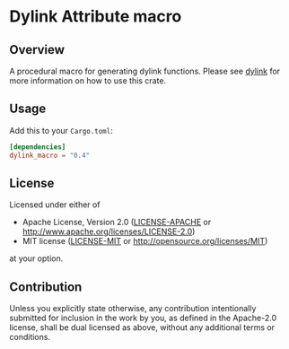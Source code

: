# Dylink Attribute macro

## Overview

A procedural macro for generating dylink functions. Please see [dylink](https://crates.io/crates/dylink) for more information on how to use this crate.

## Usage

Add this to your `Cargo.toml`:

```toml
[dependencies]
dylink_macro = "0.4"
```

## License

Licensed under either of

* Apache License, Version 2.0
   ([LICENSE-APACHE](LICENSE-APACHE) or <http://www.apache.org/licenses/LICENSE-2.0>)
* MIT license
   ([LICENSE-MIT](LICENSE-MIT) or <http://opensource.org/licenses/MIT>)

at your option.

## Contribution

Unless you explicitly state otherwise, any contribution intentionally submitted
for inclusion in the work by you, as defined in the Apache-2.0 license, shall be
dual licensed as above, without any additional terms or conditions.
